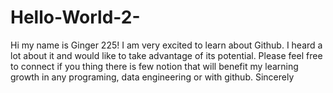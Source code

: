 # Hello-World-2- 

Hi my name is Ginger 225! 
I am very excited to learn about Github. I heard a lot about it and would like to take advantage of its potential. 
Please feel free to connect if you thing there is few notion that will benefit my learning growth in any programing, data engineering 
or with github. 
Sincerely 
